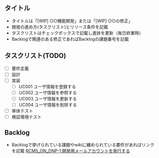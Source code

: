 ## タイトル
* タイトルは「[WIP] ○○機能開発」または「[WIP] ○○の修正」
* 開発の進め方(タスクリスト)とリリース条件を記載
* タスクリストはチェックボックスで記載し進捗を更新（毎日終業時）
* Backlogで関連のある修正であればBacklogの課題番号を記載

## タスクリスト(TODO)
- [ ] 要件定義
- [ ] 設計
- [ ] 実装
  - [ ] UC001 ユーザ情報を登録する
  - [ ] UC002 ユーザ情報を参照する
  - [ ] UC003 ユーザ情報を更新する
  - [ ] UC004 ユーザ情報を削除する
- [ ] 単体テスト
- [ ] 検証環境テスト

## Backlog
* Backlogで挙げられている課題やwikiに纏められている要件があればリンクを記載
[RCMS_ON_DNP-1 開発用メールアカウントを発行する](https://diverta.backlog.jp/view/RCMS_ON_DNP-1?q=RCMS_ON_DNP-1)
